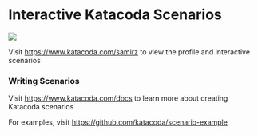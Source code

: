 # Interactive Katacoda Scenarios

[![](http://shields.katacoda.com/katacoda/samirz/count.svg)](https://www.katacoda.com/samirz "Get your profile on Katacoda.com")

Visit https://www.katacoda.com/samirz to view the profile and interactive scenarios

### Writing Scenarios
Visit https://www.katacoda.com/docs to learn more about creating Katacoda scenarios

For examples, visit https://github.com/katacoda/scenario-example
